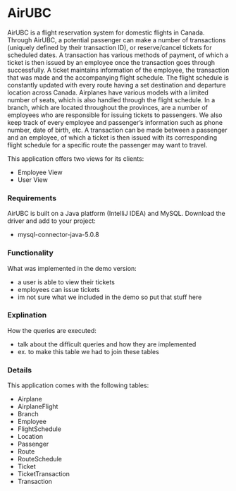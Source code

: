 # AirUBC
AirUBC is a flight reservation system for domestic flights in Canada. Through AirUBC, a potential passenger can make a number of transactions (uniquely defined by their transaction ID), or reserve/cancel tickets for scheduled dates. A transaction has various methods of payment, of which a ticket is then issued by an employee once the transaction goes through successfully. A ticket maintains information of the employee, the transaction that was made and the accompanying flight schedule. The flight schedule is constantly updated with every route having a set destination and departure location across Canada. Airplanes have various models with a limited number of seats, which is also handled through the flight schedule. In a branch, which are located throughout the provinces, are a number of employees who are responsible for issuing tickets to passengers. We also keep track of every employee and passenger’s information such as phone number, date of birth, etc. A transaction can be made between a passenger and an employee, of which a ticket is then issued with its corresponding flight schedule for a specific route the passenger may want to travel. 

This application offers two views for its clients:
- Employee View 
- User View 

### Requirements
AirUBC is built on a Java platform (IntelliJ IDEA) and MySQL. Download the driver and add to your project:
- mysql-connector-java-5.0.8

### Functionality
What was implemented in the demo version:
- a user is able to view their tickets
- employees can issue tickets
- im not sure what we included in the demo so put that stuff here

### Explination
How the queries are executed:
- talk about the difficult queries and how they are implemented
- ex. to make this table we had to join these tables


### Details
This application comes with the following tables:
- Airplane
- AirplaneFlight
- Branch
- Employee
- FlightSchedule
- Location
- Passenger
- Route
- RouteSchedule
- Ticket
- TicketTransaction
- Transaction




